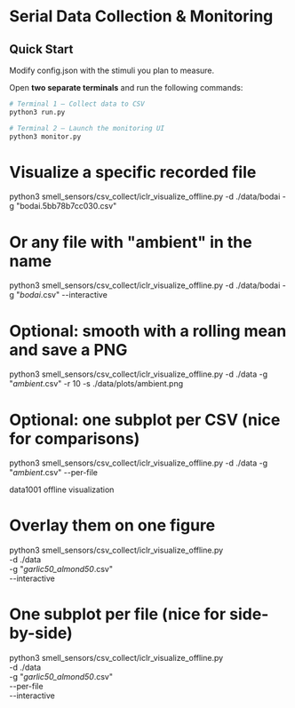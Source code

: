 # Serial Data Collection & Monitoring

## Quick Start

Modify config.json with the stimuli you plan to measure.

Open **two separate terminals** and run the following commands:

```bash
# Terminal 1 — Collect data to CSV
python3 run.py

# Terminal 2 — Launch the monitoring UI
python3 monitor.py

```

# Visualize a specific recorded file
python3 smell_sensors/csv_collect/iclr_visualize_offline.py -d ./data/bodai -g "bodai.5bb78b7cc030.csv"

# Or any file with "ambient" in the name
python3 smell_sensors/csv_collect/iclr_visualize_offline.py -d ./data/bodai -g "*bodai*.csv" --interactive

# Optional: smooth with a rolling mean and save a PNG
python3 smell_sensors/csv_collect/iclr_visualize_offline.py -d ./data -g "*ambient*.csv" -r 10 -s ./data/plots/ambient.png

# Optional: one subplot per CSV (nice for comparisons)
python3 smell_sensors/csv_collect/iclr_visualize_offline.py -d ./data -g "*ambient*.csv" --per-file 


data1001 offline visualization
# Overlay them on one figure
python3 smell_sensors/csv_collect/iclr_visualize_offline.py \
  -d ./data \
  -g "*garlic50_almond50*.csv" \
  --interactive

# One subplot per file (nice for side-by-side)
python3 smell_sensors/csv_collect/iclr_visualize_offline.py \
  -d ./data \
  -g "*garlic50_almond50*.csv" \
  --per-file \
  --interactive